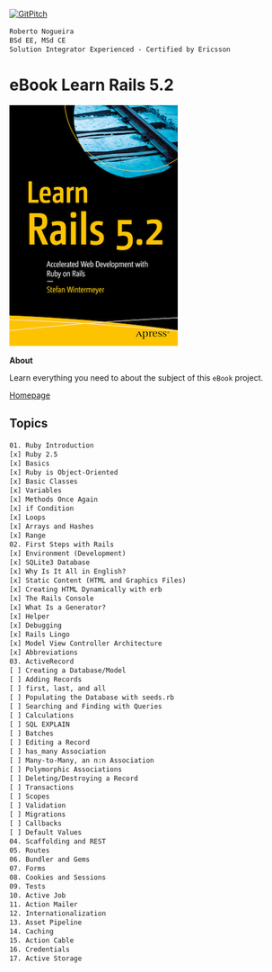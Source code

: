 [![GitPitch](https://gitpitch.com/assets/badge.svg)](https://gitpitch.com/enogrob/ebook-project/master)
```
Roberto Nogueira  
BSd EE, MSd CE
Solution Integrator Experienced - Certified by Ericsson
```
# eBook Learn Rails 5.2

![ebook image](assets/ebook.png)

**About**

Learn everything you need to about the subject of this `eBook` project.

[Homepage](https://www.apress.com/us/book/9781484234884)

## Topics
```
01. Ruby Introduction
[x] Ruby 2.5
[x] Basics
[x] Ruby is Object-Oriented
[x] Basic Classes
[x] Variables
[x] Methods Once Again
[x] if Condition
[x] Loops
[x] Arrays and Hashes
[x] Range
02. First Steps with Rails
[x] Environment (Development)
[x] SQLite3 Database
[x] Why Is It All in English?
[x] Static Content (HTML and Graphics Files)
[x] Creating HTML Dynamically with erb
[x] The Rails Console
[x] What Is a Generator?  
[x] Helper
[x] Debugging
[x] Rails Lingo
[x] Model View Controller Architecture
[x] Abbreviations
03. ActiveRecord
[ ] Creating a Database/Model
[ ] Adding Records
[ ] first, last, and all
[ ] Populating the Database with seeds.rb
[ ] Searching and Finding with Queries
[ ] Calculations
[ ] SQL EXPLAIN
[ ] Batches
[ ] Editing a Record
[ ] has_many Association
[ ] Many-to-Many, an n:n Association
[ ] Polymorphic Associations
[ ] Deleting/Destroying a Record
[ ] Transactions
[ ] Scopes
[ ] Validation
[ ] Migrations
[ ] Callbacks
[ ] Default Values 
04. Scaffolding and REST
05. Routes
06. Bundler and Gems
07. Forms
08. Cookies and Sessions
09. Tests
10. Active Job
11. Action Mailer
12. Internationalization
13. Asset Pipeline
14. Caching
15. Action Cable
16. Credentials
17. Active Storage
```
